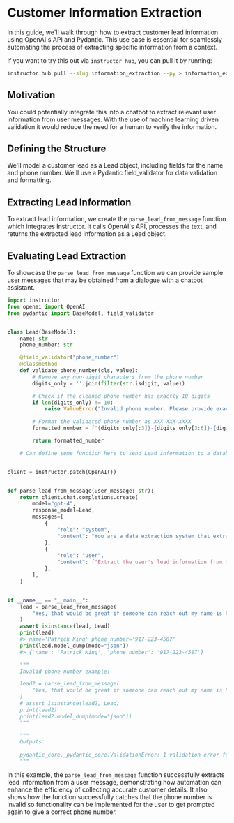 # Customer Information Extraction

In this guide, we'll walk through how to extract customer lead information using OpenAI's API and Pydantic. This use case is essential for seamlessly automating the process of extracting specific information from a context.

If you want to try this out via `instructor hub`, you can pull it by running:

```bash
instructor hub pull --slug information_extraction --py > information_extraction.py
```

## Motivation

You could potentially integrate this into a chatbot to extract relevant user information from user messages. With the use of machine learning driven validation it would reduce the need for a human to verify the information.

## Defining the Structure

We'll model a customer lead as a Lead object, including fields for the name and phone number. We'll use a Pydantic field_validator for data validation and formatting.

## Extracting Lead Information

To extract lead information, we create the `parse_lead_from_message` function which integrates Instructor. It calls OpenAI's API, processes the text, and returns the extracted lead information as a Lead object.

## Evaluating Lead Extraction

To showcase the `parse_lead_from_message` function we can provide sample user messages that may be obtained from a dialogue with a chatbot assistant.

```python
import instructor
from openai import OpenAI
from pydantic import BaseModel, field_validator


class Lead(BaseModel):
    name: str
    phone_number: str

    @field_validator("phone_number")
    @classmethod
    def validate_phone_number(cls, value):
        # Remove any non-digit characters from the phone number
        digits_only = ''.join(filter(str.isdigit, value))

        # Check if the cleaned phone number has exactly 10 digits
        if len(digits_only) != 10:
            raise ValueError("Invalid phone number. Please provide exactly 10 digits.")

        # Format the validated phone number as XXX-XXX-XXXX
        formatted_number = f"{digits_only[:3]}-{digits_only[3:6]}-{digits_only[6:]}"

        return formatted_number

    # Can define some function here to send Lead information to a database using an API


client = instructor.patch(OpenAI())


def parse_lead_from_message(user_message: str):
    return client.chat.completions.create(
        model="gpt-4",
        response_model=Lead,
        messages=[
            {
                "role": "system",
                "content": "You are a data extraction system that extracts a user's name and phone number from a message.",
            },
            {
                "role": "user",
                "content": f"Extract the user's lead information from this user's message: {user_message}",
            },
        ],
    )


if __name__ == "__main__":
    lead = parse_lead_from_message(
        "Yes, that would be great if someone can reach out my name is Patrick King 9172234587"
    )
    assert isinstance(lead, Lead)
    print(lead)
    #> name='Patrick King' phone_number='917-223-4587'
    print(lead.model_dump(mode="json"))
    #> {'name': 'Patrick King', 'phone_number': '917-223-4587'}

    """
    Invalid phone number example:

    lead2 = parse_lead_from_message(
        "Yes, that would be great if someone can reach out my name is Patrick King 9172234"
    )
    # assert isinstance(lead2, Lead)
    print(lead2)
    print(lead2.model_dump(mode="json"))
    """

    """
    Outputs:
    
    pydantic_core._pydantic_core.ValidationError: 1 validation error for Lead phone_number Value error, Invalid phone number. Please provide exactly 10 digits. [type=value_error, input_value='9172234', input_type=str] For further information visit https://errors.pydantic.dev/2.6/v/value_error
    """
```

In this example, the `parse_lead_from_message` function successfully extracts lead information from a user message, demonstrating how automation can enhance the efficiency of collecting accurate customer details. It also shows how the function successfully catches that the phone number is invalid so functionality can be implemented for the user to get prompted again to give a correct phone number.